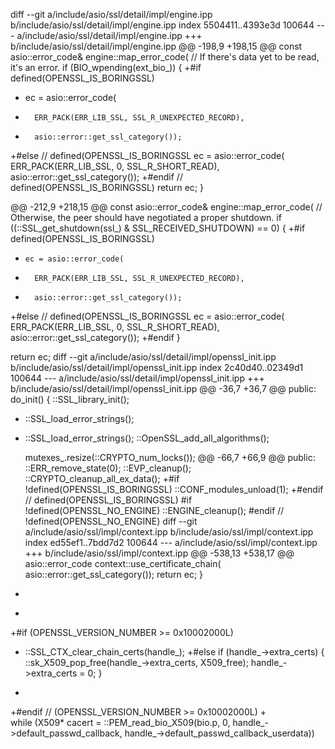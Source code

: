 diff --git a/include/asio/ssl/detail/impl/engine.ipp b/include/asio/ssl/detail/impl/engine.ipp
index 5504411..4393e3d 100644
--- a/include/asio/ssl/detail/impl/engine.ipp
+++ b/include/asio/ssl/detail/impl/engine.ipp
@@ -198,9 +198,15 @@ const asio::error_code& engine::map_error_code(
   // If there's data yet to be read, it's an error.
   if (BIO_wpending(ext_bio_))
   {
+#if defined(OPENSSL_IS_BORINGSSL)
+	ec = asio::error_code(
+		ERR_PACK(ERR_LIB_SSL, SSL_R_UNEXPECTED_RECORD),
+		asio::error::get_ssl_category());
+#else // defined(OPENSSL_IS_BORINGSSL
     ec = asio::error_code(
         ERR_PACK(ERR_LIB_SSL, 0, SSL_R_SHORT_READ),
         asio::error::get_ssl_category());
+#endif // defined(OPENSSL_IS_BORINGSSL)
     return ec;
   }
 
@@ -212,9 +218,15 @@ const asio::error_code& engine::map_error_code(
   // Otherwise, the peer should have negotiated a proper shutdown.
   if ((::SSL_get_shutdown(ssl_) & SSL_RECEIVED_SHUTDOWN) == 0)
   {
+#if defined(OPENSSL_IS_BORINGSSL)
+	  ec = asio::error_code(
+		ERR_PACK(ERR_LIB_SSL, SSL_R_UNEXPECTED_RECORD),
+		asio::error::get_ssl_category());
+#else // defined(OPENSSL_IS_BORINGSSL
     ec = asio::error_code(
         ERR_PACK(ERR_LIB_SSL, 0, SSL_R_SHORT_READ),
         asio::error::get_ssl_category());
+#endif
   }
 
   return ec;
diff --git a/include/asio/ssl/detail/impl/openssl_init.ipp b/include/asio/ssl/detail/impl/openssl_init.ipp
index 2c40d40..02349d1 100644
--- a/include/asio/ssl/detail/impl/openssl_init.ipp
+++ b/include/asio/ssl/detail/impl/openssl_init.ipp
@@ -36,7 +36,7 @@ public:
   do_init()
   {
     ::SSL_library_init();
-    ::SSL_load_error_strings();        
+	::SSL_load_error_strings();
     ::OpenSSL_add_all_algorithms();
 
     mutexes_.resize(::CRYPTO_num_locks());
@@ -66,7 +66,9 @@ public:
     ::ERR_remove_state(0);
     ::EVP_cleanup();
     ::CRYPTO_cleanup_all_ex_data();
+#if !defined(OPENSSL_IS_BORINGSSL)
     ::CONF_modules_unload(1);
+#endif // defined(OPENSSL_IS_BORINGSSL)
 #if !defined(OPENSSL_NO_ENGINE)
     ::ENGINE_cleanup();
 #endif // !defined(OPENSSL_NO_ENGINE)
diff --git a/include/asio/ssl/impl/context.ipp b/include/asio/ssl/impl/context.ipp
index ed55ef1..7bdd7d2 100644
--- a/include/asio/ssl/impl/context.ipp
+++ b/include/asio/ssl/impl/context.ipp
@@ -538,13 +538,17 @@ asio::error_code context::use_certificate_chain(
           asio::error::get_ssl_category());
       return ec;
     }
-
+	  
+#if (OPENSSL_VERSION_NUMBER >= 0x10002000L)
+	::SSL_CTX_clear_chain_certs(handle_);
+#else
     if (handle_->extra_certs)
     {
       ::sk_X509_pop_free(handle_->extra_certs, X509_free);
       handle_->extra_certs = 0;
     }
-
+#endif // (OPENSSL_VERSION_NUMBER >= 0x10002000L)
+	  
     while (X509* cacert = ::PEM_read_bio_X509(bio.p, 0,
           handle_->default_passwd_callback,
           handle_->default_passwd_callback_userdata))
